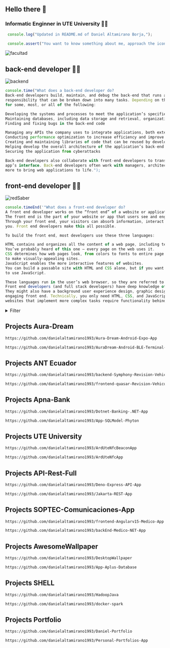 ## Hello there 👋

### Informatic Enginner in UTE University 👨‍🎓


```javascript
 console.log("Updated in README.md of Daniel Altamirano Borja,");
```

```javascript
 console.assert("You want to know something about me, approach the icon of my photo...");
```

![facultad](https://user-images.githubusercontent.com/64813513/167026268-16c60b86-b014-4dd8-b900-6090699abd26.png)

## back-end developer 👨‍💻
![backend](https://user-images.githubusercontent.com/64813513/167021686-b09b7051-45ef-4d2a-9863-db926ed3cf03.gif)
```javascript
console.time("What does a back-end developer do?
Back-end developers build, maintain, and debug the back-end that runs an application. As you might imagine, this is a large 
responsibility that can be broken down into many tasks. Depending on the company, a back-end developer will be responsible
for some, most, or all of the following:

Developing the systems and processes to meet the application’s specified requirements
Maintaining databases, including data storage and retrieval, organization, backups, and security
Finding and fixing bugs in the back-end code

Managing any APIs the company uses to integrate applications, both externally and internally
Conducting performance optimization to increase efficiency and improve the user experience
Creating and maintaining libraries of code that can be reused by developers across the organization
Helping develop the overall architecture of the application’s back-end
Securing the application from cyberattacks

Back-end developers also collaborate with front-end developers to translate their functions to user-facing content in the 
app’s interface. Back-end developers often work with managers, architects, designers, researchers, IT security, and many 
more to bring web applications to life.");
```

## front-end developer 👨‍💻

![redSaber](https://user-images.githubusercontent.com/64813513/166987258-b4c6acc4-9944-490b-887b-79cca971513c.gif)
~~~javascript
console.timeEnd('"What does a front-end developer do?
A front end developer works on the “front end” of a website or application.
The front end is the part of your website or app that users see and engage with.
Through your front end, your visitors can absorb information, interact with page elements, and submit their information to
you. Front end developers make this all possible.

To build the front end, most developers use these three languages:

HTML contains and organizes all the content of a web page, including text, images, links, buttons, and a lot more.
You’ve probably heard of this one — every page on the web uses it.
CSS determines how web pages look, from colors to fonts to entire page layouts. CSS interacts closely with HTML
to make visually-appealing sites.
JavaScript enables the more interactive features of websites.
You can build a passable site with HTML and CSS alone, but if you want to add anything beyond static content, you’ll need
to use JavaScript.

These languages run in the user’s web browser, so they are referred to as “client-side” languages.
Front end developers (and full stack developers) have deep knowledge of these.
They might also have a background user experience design, graphic design, and/or other specialties that support an
engaging front end. Technically, you only need HTML, CSS, and JavaScript to make a basic functional website. However,
websites that implement more complex tasks require functionality behind the scenes.');
~~~

<details><summary>Filter</summary>

- ```Repositories```
- ```Language```
- ```Select one```</details>

## Projects Aura-Dream

```html
https://github.com/danielaltamirano1993/Aura-Dream-Android-Expo-App
```

```html
https://github.com/danielaltamirano1993/AuraDream-Android-BLE-Terminal-App
```

## Projects ANT Ecuador

```html
https://github.com/danielaltamirano1993/backend-Symphony-Revision-Vehicular-ANT
```

```html
https://github.com/danielaltamirano1993/frontend-quasar-Revision-Vehicular-ANT
```

## Projects Apna-Bank

```html
https://github.com/danielaltamirano1993/Dotnet-Banking-.NET-App
```

```html
https://github.com/danielaltamirano1993/App-SQLModel-Phyton
```

## Projects UTE University

```html
https://github.com/danielaltamirano1993/ArdUteNfcBeaconApp
```

```html
https://github.com/danielaltamirano1993/ArdUteNfcApp
```

## Projects API-Rest-Full

```html
https://github.com/danielaltamirano1993/Deno-Express-API-App
```

```html
https://github.com/danielaltamirano1993/Jakarta-REST-App
```

## Projects SOPTEC-Comunicaciones-App

```html
https://github.com/danielaltamirano1993/frontend-Angularv15-Medico-App
```

```html
https://github.com/danielaltamirano1993/backEnd-Medico-NET-App
```

## Projects AwesomeWallpaper

```html
https://github.com/danielaltamirano1993/DesktopWallpaper
```

```html
https://github.com/danielaltamirano1993/App-Aplus-Database
```

## Projects SHELL

```html
https://github.com/danielaltamirano1993/HadoopJava
```

```html
https://github.com/danielaltamirano1993/docker-spark
```

## Projects Portfolio

```html
https://github.com/danielaltamirano1993/Daniel-Portfolio
```

```html
https://github.com/danielaltamirano1993/Personal-Portfolios-App
```
